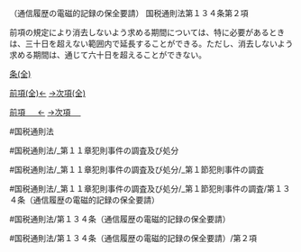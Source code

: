 （通信履歴の電磁的記録の保全要請）
国税通則法第１３４条第２項

前項の規定により消去しないよう求める期間については、特に必要があるときは、三十日を超えない範囲内で延長することができる。ただし、消去しないよう求める期間は、通じて六十日を超えることができない。

[条(全)](国税通則法＿＿＿＿＿第１３４条_.md)

[前項(全)←](国税通則法＿＿＿＿＿第１３４条第１項_.md)    [→次項(全)](国税通則法＿＿＿＿＿第１３４条第３項_.md)

[前項 　 ←](国税通則法＿＿＿＿＿第１３４条第１項.md)    [→次項 　 ](国税通則法＿＿＿＿＿第１３４条第３項.md)



#国税通則法

#国税通則法/_第１１章犯則事件の調査及び処分

#国税通則法/_第１１章犯則事件の調査及び処分/_第１節犯則事件の調査

#国税通則法/_第１１章犯則事件の調査及び処分/_第１節犯則事件の調査/第１３４条（通信履歴の電磁的記録の保全要請）

#国税通則法/第１３４条（通信履歴の電磁的記録の保全要請）

#国税通則法/第１３４条（通信履歴の電磁的記録の保全要請）/第２項

